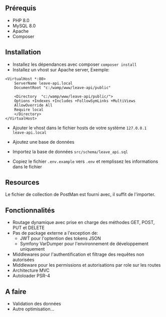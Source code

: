 ## Prérequis
- PHP 8.0
- MySQL 8.0
- Apache
- Composer

## Installation
- Installez les dépendances avec composer ```composer install```
- Installez un vhost sur Apache server, Exemple:
```
<VirtualHost *:80>
    ServerName leave-api.local
    DocumentRoot "c:/wamp/www/leave-api/public"
    
    <Directory  "c:/wamp/www/leave-api/public/">
    Options +Indexes +Includes +FollowSymLinks +MultiViews
    AllowOverride All
    Require local
    </Directory>
</VirtualHost>
```

- Ajouter le vhost dans le fichier hosts de votre système
`127.0.0.1	leave-api.local`

- Ajoutez une base de données
- Importez la base de données ``src/schema/leave_api.sql``
- Copiez le fichier `.env.example` vers `.env` et remplissez les informations dans le fichier

## Resources
Le fichier de collection de PostMan est fourni avec, il suffit de l'importer.

## Fonctionnalités
- Routage dynamique avec prise en charge des méthodes GET, POST, PUT et DELETE
- Pas de package externe a l'exception de:
  - JWT pour l'optention des tokens JSON
  - Symfony VarDumper pour l'environnement de développement uniquement
- Middlewares pour l'authentification et filtrage des requêtes non autorisées
- Middleware pour les permissions et autorisations par role sur les routes
- Architecture MVC
- Autoloader PSR-4

## A faire
- Validation des données
- Autre optimisation...
